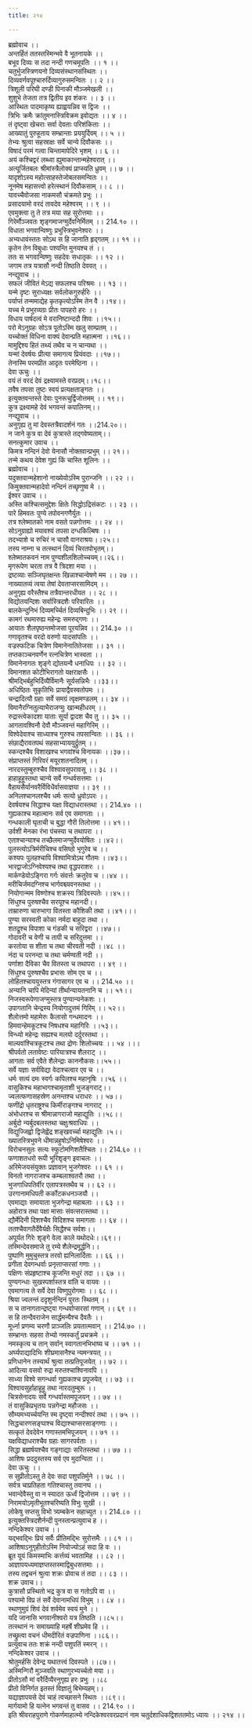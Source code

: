 ```yaml
---
title: २१४

---
```

ब्रह्मोवाच ।।  
अन्तर्हितं ततस्तस्मिन्भवे वै भूतनायके ।।  
बभूव दिव्यः स तदा नन्दी गणचमूपतिः ।। १ ।।  
चतुर्भुजस्त्रिणयनो दिव्यसंस्थानसंस्थितः ।।  
दिव्यवर्णवपूश्चारुर्दिव्यागुरुसमन्वितः ।। २ ।।  
त्रिशूली परिघी दण्डी पिनाकी मौञ्जमेखली ।।  
शुशुभे तेजता तत्र द्वितीय इव शंकरः ।। ३ ।।  
आस्थितः पादमाकृष्य ह्याह्वयन्निव स द्विजः ।।  
त्रिभिः क्रमैः क्रांतुमनास्त्रिविक्रम इवोद्यतः ।। ४ ।।  
तं दृष्ट्वा खेचराः सर्वा देवताः परिशंकिताः ।।  
आख्यातुं पुरुहूताय सम्भ्रान्ताः प्रययुर्दिवम् ।। ५ ।।  
तेभ्यः श्रुत्वा सहस्राक्षः सर्वे चान्ये दिवौकसः ।।  
विषादं परमं गत्वा चिन्तामापेदिरे भृशम् ।। ६ ।।  
अयं कश्चिद्वरं लब्ध्वा ह्युमाकान्तान्महेश्वरात् ।।  
अत्यूर्जितबलः श्रीमांस्त्रैलोक्यं प्राप्स्यति ध्रुवम् ।। ७ ।।  
यादृशोऽस्य महोत्साहस्तेजोबलसमन्वितः ।।  
नूनमेष महासत्त्वो हरेत्स्थानं दिवौकसाम् ।। ८ ।।  
यावच्चैवोजसा नाकमसौ चंक्रमते प्रभुः ।।  
प्रसादयामो वरदं तावदेव महेश्वरम् ।। ९ ।।  
एवमुक्त्वा तु ते तत्र मया सह सुरोत्तमाः ।।  
गिरेर्मौञ्जवतः शृङ्गमाजग्मुर्देवनिर्मितम् ।। 214.१० ।।  
विधाता भगवान्विष्णुः प्रभुस्त्रिभुवनेश्वरः ।।  
अभ्यधावंस्ततः सोऽथ स हि जानाति हृद्गतम् ।। ११ ।।  
कृतेन तेन विबुधाः पश्यन्ति मुनयश्च तं ।।  
ततः स भगवान्विष्णुः सहदेवः सधातृकः ।। १२ ।।  
जगाम तत्र यत्रासौ नन्दी तिष्ठति देववत् ।।  
नन्द्युवाच ।।  
सफलं जीवितं मेऽद्य सफलश्च परिश्रमः ।। १३ ।।  
यन्मे दृष्टः सुराध्यक्षः सर्वलोकगुरुर्हरिः ।।  
पर्याप्तं तन्ममाद्येह कृतकृत्योऽस्मि तेन वै ।।१४।।  
यच्च मे प्रभुरव्यग्रः प्रीतः पापहरो हरः ।।  
विधाय पार्षदत्वं मे वरानिष्टान्ददौ शिवः ।।१५।।  
परो मेऽनुग्रहः सोऽत्र पूतोऽस्मि खलु साम्प्रतम् ।।  
यच्चोक्तं विधिना वाक्यं देवान्प्रति महात्मना ।।१६।।  
मामुद्दिश्य हितं तथ्यं तथैव च न चान्यथा ।।  
यन्मां देवर्षयः प्रीत्या समागत्य प्रियंवदाः ।।१७।।  
तेनास्मि परमप्रीत आदृतः परमेष्ठिना ।।  
देवा ऊचुः ।।  
वयं तं वरदं देवं द्रक्ष्यामस्ते वरप्रदम्।।१८।।  
तवैष तपसा तुष्टः स्वयं प्रत्यक्षताङ्गतः ।।  
इत्युक्तवन्तस्ते देवाः पुनरूचुर्द्विजोत्तमम् ।। १९।।  
कुत्र द्रक्ष्यामहे देवं भगवन्तं कपालिनम्।।  
नन्द्युवाच ।।  
अनुगृह्य तु मां देवस्तत्रैवादर्शनं गतः ।।214.२०।।  
न जाने कुत्र वा देवं कुत्रास्ते तद्गवेष्यताम्।।  
सनत्कुमार उवाच ।।  
किमत्र नन्दिनं देवो येनासौ नोक्तवान्प्रभुम् ।। २१।।  
तन्मे कथय देवेश गुह्यं किं चास्ति शूलिनः ।।  
ब्रह्मोवाच ।।  
यदुक्तवान्महेशानो नाख्येयोऽस्मि पुरान्जनि ।। २२ ।।  
किमुक्तवान्महादेवो नन्दिनं तच्छृणुष्व मे ।।  
ईश्वर उवाच ।।  
अस्ति कश्चित्समुद्देशः क्षितेः सिद्धोऽद्रिसंकटः ।। २३ ।।  
पारे हिमवतः पुण्ये तपोवनगणैर्युतः ।।  
तत्र श्लेष्मातको नाम वसते पन्नगोत्तमः ।। २४ ।।  
सोऽनुग्राह्यो मयावश्यं तपसा दग्धकिल्बिषः ।।  
तदभ्याशे च रुचिरं न चासौ वानराश्रयः।।२५।।  
तस्य नाम्ना च तत्स्थानं दिव्यं चिरतपोभृतम्।।  
श्लेष्मातकवनं नाम पुण्यशीलशिलोच्चयम्।।२६।।  
मृगरूपेण चरता तत्र वै त्रिदशा मया ।।  
द्रष्टव्याः सञ्जिघृतक्षन्तः खिन्नाश्चान्वेषणे मम ।। २७ ।।  
नाख्यातव्यं त्वया तेषां देवताप्सरसामिदम् ।।  
अनुगृह्य वरैस्तैश्च तत्रैवान्तरधीयत ।। २८ ।।  
विद्योतयन्दिशः सर्वास्त्रिदशैः परिवारितः ।।  
बालकेन्दुनिभं दिव्यमर्च्चितं दिव्यबिन्दुभिः ।। २९ ।।  
कामगं रथमारुह्य महेन्द्रः समरुद्गणः ।।  
आयातः शैलपृष्ठन्तमोजसा पूरयन्निव ।। 214.३० ।।  
गणावृतश्च वरदो वरुणो यादसांपतिः ।।  
वज्रस्फटिक चित्रेण विमानेनातितेजसा ।। ३१ ।।  
तप्तकाञ्चनवर्णेन रत्नचित्रेण भास्वता ।।  
विमानेनागतः शृङ्गे द्योतयन्वै धनाधिपः ।। ३२ ।।  
विमानशत कोटीभिरागतो यक्षराक्षसैः ।।  
श्रीमद्भिर्बहुभिर्दिव्यैर्विमानैः सूर्यसन्निभैः ।।३३।।  
अधिष्ठितः सुकृतिभिः प्रायाद्वैवस्वतोपमः ।।  
चन्द्रादित्यौ ग्रहाः सर्वे समग्रं त्वृक्षमण्डलम् ।। ३४ ।।  
विमानैरग्नितुल्याभैराजग्मुः खान्महीधरम् ।।  
रुद्रास्त्वेकादशा याताः सूर्या द्वादश चैव तु ।। ३५ ।।  
आगतावश्विनौ देवौ मौञ्जवन्तं महागिरिम् ।।  
विश्वेदेवाश्च साध्याश्च गुरुश्च तपसान्वितः ।। ३६ ।।  
संछाद्यैरावतपथं सहसाभ्याययुर्द्रुतम् ।।  
स्कन्दश्चैव विशाखश्च भगवांश्च विनायकः ।।३७।।  
संप्राप्तस्तं गिरिवरं मयूरशतनादितम् ।।  
नारदस्तुम्बुरुश्चैव विश्वावसुपरावसू ।। ३८ ।।  
हाहाहूहूस्तथा चान्ये सर्वे गन्धर्वसत्तमाः ।।  
वैहायसैर्यानवरैर्विविधैर्वासवाज्ञया ।। ३९ ।।  
अनिलश्चानलश्चैव धर्मः सत्यो ध्रुवोऽपरः ।।  
देवर्षयश्च सिद्धाश्च यक्षा विद्याधरास्तथा ।। 214.४० ।।  
गुह्यकाश्च महात्मानः सर्व एव समागताः ।।  
गन्धकाली घृताची च बुद्धा गौरी तिलोत्तमा ।। ४१।।  
उर्वशी मेनका रंभा पंचस्या च तथापरा ।।  
एताश्चान्याश्च तच्छैलमाजग्मुर्देवयोषितः ।।४२।।  
पुलस्त्योऽत्रिर्मरीचिश्च वसिष्ठो भृगुरेव च ।।  
कश्यपः पुलहश्चापि विश्वामित्रोऽथ गौतमः ।।४३।।  
भारद्वाजोऽग्निवेश्यश्च तथा वृद्धपराशरः ।।  
मार्कण्डेयोऽङ्गिरा गर्गः संवर्त्तः क्रतुरेव च ।।४४ ।।  
मरीचिर्जमदग्निश्च भार्गवश्च्यवनस्तथा ।।  
नियोगान्मम विष्णोश्च शक्रस्य त्रिदिवस्पतेः ।।४५।।  
सिंधुश्च पुरुषश्चैव सरयूश्च महानदी।।  
ताम्रारुणा चारुभागा वितस्ता कौशिकी तथा ।।४१।।।  
पुण्या सरस्वती कोका नर्मदा बाहुदा तथा ।।  
शतद्रूश्च विपाशा च गंडकी च सरिद्वरा ।।४७।।  
गोदावरी च वेणी च तापी च सरिदुत्तमा ।।  
करतोया स शीता च तथा चीरवती नदी ।।४८ ।।  
नंदा च परनन्दा च तथा चर्मण्वती नदी ।।  
पर्णाशा दैविका चैव वितस्ता च तथापरा ।। ४९ ।।  
सिंधुश्च पुरुषश्चैव प्रभासः सोम एव च ।।  
लोहितश्चाययुस्तत्र गंगासागर एव च ।। 214.५० ।।  
अन्यानि चापि मेदिन्यां तीर्थान्यायतनानि च ।। ५१।।  
निजस्वरूपेणाजग्मुस्तत्र पुण्यान्यनेकशः ।।  
उपागतानि चेन्द्रस्य नियोगादुत्तमं गिरिम् ।। ५२।।  
शैलोत्तमो महामेरुः कैलासो गन्धमादनः ।।  
हिमवान्हेमकूटश्च निषधश्च महागिरिः ।।५३।।  
विन्ध्यो महेन्द्रः सह्यश्च मलयो दर्दुरस्तथा ।।  
माल्यवांश्चित्रकूटश्च तथा द्रोणः शिलोच्चयः ।। ५४ ।।।  
श्रीपर्वतो लतावेष्टः पारियात्रश्च शैलराट् ।।  
आगताः सर्व एवैते शैलेन्द्राः काननौकसः।।५५।।  
सर्वे यज्ञाः सर्वविद्या वेदाश्चत्वार एव च ।।  
धर्मः सत्यं दमः स्वर्गः कपिलश्च महानृषिः ।।५६ ।।  
वासुकिश्च महाभागश्चामृताशी भुजङ्गराट्।।  
ज्वलत्फणासहस्रेण अनन्तश्च धराधरः ।। ५७।।  
फणींद्रो धृतराष्ट्रश्च किर्मीराङ्गश्च नागराट् ।।  
अंभोधरश्च स श्रीमान्नागराजो महाद्युतिः ।।५८।।  
अर्बुदो न्यर्बुदबलस्तथा चक्षुःश्रवाधिपः ।।  
विद्युज्जिह्वो द्विजेह्वेंद्र शङ्खवर्च्चा महाद्युतिः ।५।।  
ख्यातस्त्रिभुवने धीमान्नहुषोऽनिमिषेश्वरः ।।  
विरोचनसुतः सत्यः स्फुटोमणिशतैश्चितः ।। 214.६० ।।  
फणाशतधरो रूपी भूरिशृङ्ग इवाचलः ।।  
अरिमेजयसंयुक्तः प्रज्ञावान् भुजगेश्वरः ।। ६१ ।।  
विनतो नागराजश्च कम्बलाश्वतरौ तथा ।।  
भुजगाधिपतिर्वीर एलापत्रस्तथैव च ।। ६२ ।।  
उरगानामधिपती कर्कोटकधनञ्जयौ ।।  
एवमाद्याः समायाता भुजगेन्द्रा महाबलाः ।। ६३ ।।  
अहोरात्र तथा पक्षा मासाः संवत्सरास्तथा ।।  
द्यौर्मेदिनी दिशश्चैव विदिशश्च समागताः ।। ६४ ।।  
ततश्चैवागतैर्देवैर्यक्षैः सिद्धैश्च सर्वशः।।  
अपूर्यत गिरेः शृङ्गे वेला काले यथोदधेः।।६९।।  
तस्मिन्देवसमाजे तु रम्ये शैलेन्द्रमूर्द्धनि।।  
पुष्पाणि मुमुचुस्तत्र तरवो ह्यनिलार्दिताः ।। ६६ ।।  
प्रगीता देवगन्धर्वाः प्रनृत्ताप्सरसां गणाः ।।  
पक्षिणः संप्रहृष्टाश्च कूजन्ति मधुरं तदा ।। ६७ ।।  
पुण्यगन्धाः सुखस्पर्शास्तत्र वांति च वायवः ।।  
एवमागत्य ते सर्वे देवा विष्णुपुरोगमाः ।। ६८ ।।  
श्रिया ज्वलन्तं ददृशुर्नन्दिनं पुरतः स्थितम् ।।  
स च तानागतान्द्रष्ट्वा गन्धर्वाप्सरसां गणान् ।। ६९ ।।  
स हि तान्दैवराजेन सार्द्धमन्यैश्च दैवतैः ।।  
मूर्ध्ना प्रणम्य चरणौ प्राञ्जलिः प्रयतात्मवान् ।। 214.७० ।।  
सम्भ्रान्तः सहसा तेभ्यो नमस्कर्तुं प्रचक्रमे ।।  
नमस्कृत्य च तान् सर्वान् स्वागतानभिभाष्य च ।। ७१ ।।  
अर्घ्यपाद्यादिभिः शीघ्रमासनैश्च न्यमन्त्रयत् ।।  
प्रणिधानेन तस्यार्थं श्रुत्वा तत्प्रतिपूजयेत् ।। ७२ ।।  
आदित्या वसवो रुद्रा मरुतश्चाश्विनावपि ।।  
साध्या विश्वे सगन्धर्वा गुह्यकाश्च प्रपूजयेत् ।। ७३ ।।  
विश्वावसुर्हाहाहूहू तथा नारदतुम्बुरू ।।  
चित्रसेनादयः सर्वे गन्धर्वास्तमपूजयन् ।। ७४ ।।  
तं वासुकिप्रभृतयः पन्नगेन्द्रा महौजसः ।।  
सौम्यमभ्यर्च्चयन्ति स्म दृष्ट्वा नन्दीश्वरं तथा ।। ७५ ।।  
सिद्धचारणसङ्घाश्च विद्याश्चाप्सरसाङ्गणाः ।।  
सत्कृतं देवदेवेन गणास्तमभिपूजयन् ।। ७१ ।।  
यक्षविद्याधराश्चैव ग्रहाः सागरपर्वताः ।।  
सिद्धा ब्रह्मर्षयश्चैव गङ्गाद्याः सरितस्तथा ।। ७७ ।।  
आशिषः प्रददुस्तस्य सर्व एव मुदान्विता ।।  
देवा ऊचुः ।।  
स सुप्रीतोऽस्तु ते देवः सदा पशुपतिर्मुने ।। ७८ ।।  
सर्वत्र चाप्रतिहता गतिश्चास्तु तवानघ ।।  
भवान्देवैस्तु वा न स्यादत ऊर्ध्वं द्विजोत्तम ।। ७९ ।।  
निरामयोऽमृतीभूतश्चरिष्यति विभुः सुखी ।।  
लोकेषु सप्तसु विभो त्र्यम्बकेन सहाच्युत ।। 214.८० ।।  
इत्युक्तस्त्रिदशैर्नन्दी पुनस्तान्प्रत्युवाच ह ।।  
नन्दिकेश्वर उवाच ।।  
यद्भवद्भिः प्रियं सर्वैः प्रीतिमद्भिः सुरोत्तमैः ।। ८१ ।।  
आशिषाऽनुगृहीतोऽस्मि नियोज्योऽहं सदा हि वः ।।  
ब्रूत यूयं किमस्माभिः कर्त्तव्यं भवतामिह ।। ८२ ।।  
आज्ञापयध्यमाज्ञप्तस्तस्माद्विबुधसत्तमाः ।।  
तस्य तद्वचनं श्रुत्वा शक्रः प्रोवाच तं तदा ।। ८३ ।।  
शक्र उवाच।।  
कुत्रासौ प्रस्थितो भद्र कुत्र वा स गतोऽपि वा ।।  
पश्यामो विप्र तं सर्वे देवानामधिपं विभुम् ।। ८४ ।।  
स्थाणुमुग्रं शिवं देवं शर्वमेव स्वयं मुने ।।  
यदि जानासि भगवानीश्वरो यत्र तिष्ठति ।।८५।।  
तत्स्थानं नः समाख्याहि महर्षे शीघ्रमेव हि ।।  
तच्छ्रुत्वा वचनं धीमदीरितं वज्रपाणिना ।।८६।।  
प्रत्युवाच ततः शक्रं नन्दी पशुपतिं स्मरन् ।।  
नन्दिकेश्वर उवाच ।।  
श्रोतुमर्हसि देवेन्द्र यथातत्त्वं दिवस्पते ।।८७।।  
अस्मिन्गिरौ मुञ्जवति स्थाणुरभ्यर्च्चतो मया ।।  
प्रीतोऽसौ मां वरैर्दिव्यैरनुगृह्य हरः प्रभुः ।।८८  
प्रीतो विनिर्गत इतस्तं विज्ञातुं बिभेम्यहम्।।  
यद्याज्ञापयसे देवं चाहं त्वच्छासने स्थितः ।।८९।।  
मार्गयामो हि यत्नेन भगवन्तं तु वासव ।। 214.९० ।।  
इति श्रीवराहपुराणे गोकर्णमाहात्म्ये नन्दिकेश्वरवरप्रदानं नाम चतुर्दशाधिकद्विशततमोऽ ध्यायः ।। २१४ ।।